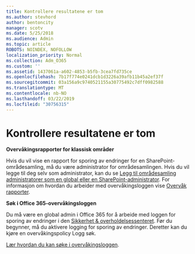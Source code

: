 ```yaml
---
title: Kontrollere resultatene er tom
ms.author: stevhord
author: bentoncity
manager: scotv
ms.date: 5/25/2018
ms.audience: Admin
ms.topic: article
ROBOTS: NOINDEX, NOFOLLOW
localization_priority: Normal
ms.collection: Adm_O365
ms.custom: ''
ms.assetid: 1437061a-a602-4853-b5fb-3cea7fd735ce
ms.openlocfilehash: 7b17f774e0241dcb1d3226a39afb11b45a2ef37f
ms.sourcegitcommit: 03a156a9c9740521155a30775492c7dff0982588
ms.translationtype: MT
ms.contentlocale: nb-NO
ms.lasthandoff: 03/22/2019
ms.locfileid: "30756315"
---
```

# <a name="auditing-results-are-blank"></a>Kontrollere resultatene er tom

 **Overvåkingsrapporter for klassisk områder**
  
Hvis du vil vise en rapport for sporing av endringer for en SharePoint-områdesamling, må du være administrator for områdesamlingen. Hvis du vil legge til deg selv som administrator, kan du se [Legg til områdesamling administratorer som en global eller en SharePoint-administrator](https://go.microsoft.com/fwlink/?linkid=869390). For informasjon om hvordan du arbeider med overvåkingsloggen vise [Overvåk rapporter](https://go.microsoft.com/fwlink/?linkid=395237). 
  
 **Søk i Office 365-overvåkingsloggen**
  
Du må være en global admin i Office 365 for å arbeide med loggen for sporing av endringer i den [Sikkerhet &amp; overholdelsessenteret](https://protection.office.com). Før du begynner, må du aktivere logging for sporing av endringer. Deretter kan du kjøre en overvåkingspolicy Logg søk. 
  
[Lær hvordan du kan søke i overvåkingsloggen](https://go.microsoft.com/fwlink/?linkid=708432).
  

